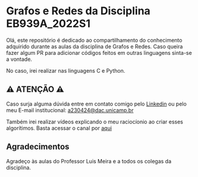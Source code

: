 # Grafos e Redes da Disciplina EB939A_2022S1

Olá, este repositório é dedicado ao compartilhamento do conhecimento adquirido durante as aulas da disciplina de Grafos e Redes. Caso queira fazer algum PR para adicionar códigos feitos em outras linguagens sinta-se a vontade. 

No caso, irei realizar nas linguagens C e Python.

## ⚠️ ATENÇÃO ⚠️ 

Caso surja alguma dúvida entre em contato comigo pelo [Linkedin](https://www.linkedin.com/in/abel-rapha-data-science/) ou pelo meu E-mail institucional: a230424@dac.unicamp.br

Também irei realizar vídeos explicando o meu raciocíonio ao criar esses algorítimos. Basta acessar o canal por [aqui](https://www.youtube.com/channel/UCwA0jaKFfgyOUrWx5CN_Nzw)

## Agradecimentos

Agradeço às aulas do Professor Luis Meira e a todos os colegas da disciplina.